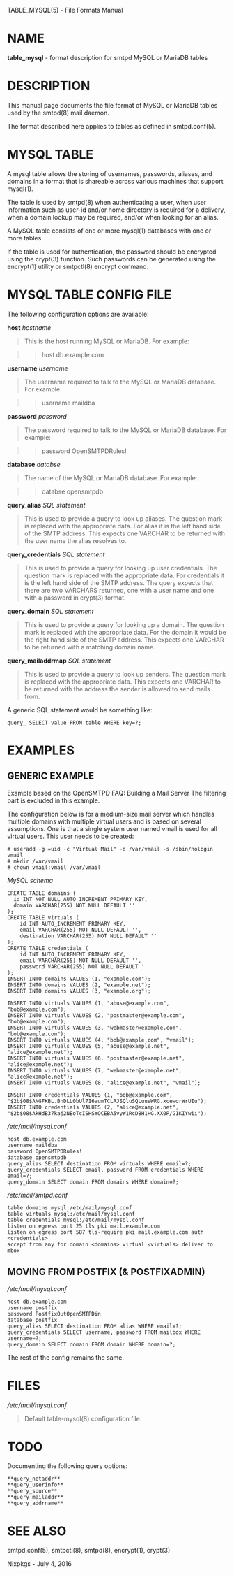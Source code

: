 TABLE\_MYSQL(5) - File Formats Manual

# NAME

**table\_mysql** - format description for smtpd MySQL or MariaDB tables

# DESCRIPTION

This manual page documents the file format of MySQL or MariaDB tables used
by the
smtpd(8)
mail daemon.

The format described here applies to tables as defined in
smtpd.conf(5).

# MYSQL TABLE

A mysql table allows the storing of usernames, passwords, aliases, and domains
in a format that is shareable across various machines that support
mysql(1).

The table is used by
smtpd(8)
when authenticating a user, when user information such as user-id and/or
home directory is required for a delivery, when a domain lookup may be required,
and/or when looking for an alias.

A MySQL table consists of one or more
mysql(1)
databases with one or more tables.

If the table is used for authentication, the password should be
encrypted using the
crypt(3)
function. Such passwords can be generated using the
encrypt(1)
utility or
smtpctl(8)
encrypt command.

# MYSQL TABLE CONFIG FILE

The following configuration options are available:

**host**
*hostname*

> This is the host running MySQL or MariaDB.
> For example:

> > host db.example.com

**username**
*username*

> The username required to talk to the MySQL or MariaDB database.
> For example:

> > username maildba

**password**
*password*

> The password required to talk to the MySQL or MariaDB database.
> For example:

> > password OpenSMTPDRules!

**database**
*databse*

> The name of the MySQL or MariaDB database.
> For example:

> > databse opensmtpdb

**query\_alias**
*SQL statement*

> This is used to provide a query to look up aliases. The question mark
> is replaced with the appropriate data. For alias it is the left hand side of
> the SMTP address. This expects one VARCHAR to be returned with the user name
> the alias resolves to.

**query\_credentials**
*SQL statement*

> This is used to provide a query for looking up user credentials. The question
> mark is replaced with the appropriate data. For credentials it is the left
> hand side of the SMTP address. The query expects that there are two VARCHARS
> returned, one with a user name and one with a password in
> crypt(3)
> format.

**query\_domain**
*SQL statement*

> This is used to provide a query for looking up a domain. The question mark
> is replaced with the appropriate data. For the domain it would be the
> right hand side of the SMTP address. This expects one VARCHAR to be returned
> with a matching domain name.

**query\_mailaddrmap**
*SQL statement*

> This is used to provide a query to look up senders. The question mark
> is replaced with the appropriate data. This expects one VARCHAR to be
> returned with the address the sender is allowed to send mails from.

A generic SQL statement would be something like:

	query_ SELECT value FROM table WHERE key=?;

# EXAMPLES

## GENERIC EXAMPLE

Example based on the OpenSMTPD FAQ: Building a Mail Server
The filtering part is excluded in this example.

The configuration below is for a medium-size mail server which handles
multiple domains with multiple virtual users and is based on several
assumptions. One is that a single system user named vmail is used for all
virtual users. This user needs to be created:

	# useradd -g =uid -c "Virtual Mail" -d /var/vmail -s /sbin/nologin vmail
	# mkdir /var/vmail
	# chown vmail:vmail /var/vmail

*MySQL schema*

	CREATE TABLE domains (
	  id INT NOT NULL AUTO_INCREMENT PRIMARY KEY,
	  domain VARCHAR(255) NOT NULL DEFAULT ''
	);
	CREATE TABLE virtuals (
	    id INT AUTO_INCREMENT PRIMARY KEY,
	    email VARCHAR(255) NOT NULL DEFAULT '',
	    destination VARCHAR(255) NOT NULL DEFAULT ''
	);
	CREATE TABLE credentials (
	    id INT AUTO_INCREMENT PRIMARY KEY,
	    email VARCHAR(255) NOT NULL DEFAULT '',
	    password VARCHAR(255) NOT NULL DEFAULT ''
	);
	INSERT INTO domains VALUES (1, "example.com");
	INSERT INTO domains VALUES (2, "example.net");
	INSERT INTO domains VALUES (3, "example.org");
	
	INSERT INTO virtuals VALUES (1, "abuse@example.com", "bob@example.com");
	INSERT INTO virtuals VALUES (2, "postmaster@example.com", "bob@example.com");
	INSERT INTO virtuals VALUES (3, "webmaster@example.com", "bob@example.com");
	INSERT INTO virtuals VALUES (4, "bob@example.com", "vmail");
	INSERT INTO virtuals VALUES (5, "abuse@example.net", "alice@example.net");
	INSERT INTO virtuals VALUES (6, "postmaster@example.net", "alice@example.net");
	INSERT INTO virtuals VALUES (7, "webmaster@example.net", "alice@example.net");
	INSERT INTO virtuals VALUES (8, "alice@example.net", "vmail");
	
	INSERT INTO credentials VALUES (1, "bob@example.com", "$2b$08$ANGFKBL.BnDLL0bUl7I6aumTCLRJSQluSQLuueWRG.xceworWrUIu");
	INSERT INTO credentials VALUES (2, "alice@example.net", "$2b$08$AkHdB37kaj2NEoTcISHSYOCEBA5vyW1RcD8H1HG.XX0P/G1KIYwii");

*/etc/mail/mysql.conf*

	host db.example.com
	username maildba
	password OpenSMTPDRules!
	database opensmtpdb
	query_alias SELECT destination FROM virtuals WHERE email=?;
	query_credentials SELECT email, password FROM credentials WHERE email=?;
	query_domain SELECT domain FROM domains WHERE domain=?;

*/etc/mail/smtpd.conf*

	table domains mysql:/etc/mail/mysql.conf
	table virtuals mysql:/etc/mail/mysql.conf
	table credentials mysql:/etc/mail/mysql.conf
	listen on egress port 25 tls pki mail.example.com
	listen on egress port 587 tls-require pki mail.example.com auth <credentials>
	accept from any for domain <domains> virtual <virtuals> deliver to mbox

## MOVING FROM POSTFIX (& POSTFIXADMIN)

*/etc/mail/mysql.conf*

	host db.example.com
	username postfix
	password PostfixOutOpenSMTPDin
	database postfix
	query_alias SELECT destination FROM alias WHERE email=?;
	query_credentials SELECT username, password FROM mailbox WHERE username=?;
	query_domain SELECT domain FROM domain WHERE domain=?;

The rest of the config remains the same.

# FILES

*/etc/mail/mysql.conf*

> Default
> table-mysql(8)
> configuration file.

# TODO

Documenting the following query options:

	**query_netaddr**
	**query_userinfo**
	**query_source**
	**query_mailaddr**
	**query_addrname**

# SEE ALSO

smtpd.conf(5),
smtpctl(8),
smtpd(8),
encrypt(1),
crypt(3)

Nixpkgs - July 4, 2016
